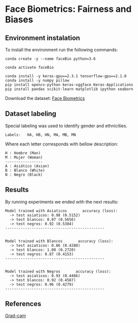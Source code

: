 # Face Biometrics: Fairness and Biases


## Environment instalation

To install the environment run the following commands:

```
conda create -y --name faceBio python=3.6

conda activate faceBio

conda install -y keras-gpu==2.3.1 tensorflow-gpu==2.1.0
conda install -y numpy pillow
pip install opencv-python keras-vggface Keras-Applications
pip install pandas scikit-learn matplotlib ipython seaborn
```

Download the dataset: [Face Biometrics](https://dauam-my.sharepoint.com/:u:/g/personal/aythami_morales_uam_es/ERd0YZG26FlGl1hr9nQtd54BNmW2XMwuzS-LXh0DoMp2ig?e=f8jD7w)


## Dataset labeling

Special labeling was used to identify gender and ethnicities.

```
Labels:   HA, HB, HN, MA, MB, MN
```

Where each letter corresponds with bellow description:

```
H : Hombre (Man)
M : Mujer (Woman)
-----------------
A : Asiático (Asian)
B : Blanco (White)
N : Negro (Black)
```


## Results

By running experiments we ended with the next results:

```
Model trained with Asiaticos       accuracy (loss):
  -> test asiaticos: 0.98 (0.5152)
  -> test blancos: 0.87 (0.5656)
  -> test negros: 0.92 (0.5384)
---------------------------------------------


Model trained with Blancos       accuracy (loss):
  -> test asiaticos: 0.86 (0.4288)
  -> test blancos: 1.00 (0.2720)
  -> test negros: 0.87 (0.4153)
---------------------------------------------


Model trained with Negros       accuracy (loss):
  -> test asiaticos: 0.93 (0.4466)
  -> test blancos: 0.92 (0.4587)
  -> test negros: 0.96 (0.4279)
---------------------------------------------
```

## References

[Grad-cam](https://keras.io/examples/vision/grad_cam/)
